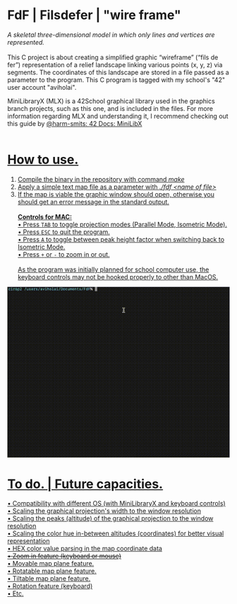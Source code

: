 # FdF | Filsdefer | "wire frame"
<i>A skeletal three-dimensional model in which only lines and vertices are represented.</i><br><br>
This C project is about creating a simplified graphic “wireframe” (“fils de fer”) representation of a relief landscape linking various points (x, y, z) via segments. The coordinates of this landscape are stored in a file passed as a parameter to the program.  This C program is tagged with my school's "42" user account "aviholai".

MiniLibraryX (MLX) is a 42School graphical library used in the graphics branch projects, such as this one, and is included in the files. For more information regarding MLX and understanding it, I recommend checking out this guide by <a href="https://github.com/harm-smits">@harm-smits</href>: <a href="https://harm-smits.github.io/42docs/libs/minilibx/introduction.html">42 Docs: MiniLibX</href><br><br>

# How to use.
1. Compile the binary in the repository with command <i>make</i> 
2. Apply a simple text map file as a parameter with <i>./fdf \<name of file> </i>
3. If the map is viable the graphic window should open, otherwise you should get an error message in the standard output. <br><br> 
<b>Controls for MAC:</b> <br> 
• Press `TAB` to toggle projection modes (Parallel Mode, Isometric Mode). <br>
• Press `ESC` to quit the program. <br>
• Press `A` to toggle between peak height factor when switching back to Isometric Mode. <br>
• Press `+` or `-` to zoom in or out. <br><br>
As the program was initially planned for school computer use, the keyboard controls may not be hooked properly to other than MacOS.

![Animated usage GIF of the project](https://github.com/anselnettles/FdF/blob/main/fdf_video.gif)

# To do. | Future capacities.

• Compatibility with different OS (with MiniLibraryX and keyboard controls) <br>
• Scaling the graphical projection's width to the window resolution <br>
• Scaling the peaks (altitude) of the graphical projection to the window resolution <br>
• Scaling the color hue in-between altitudes (coordinates) for better visual representation <br>
• HEX color value parsing in the map coordinate data <br>
<strike>• Zoom in feature (keyboard or mouse) </strike><br>
• Movable map plane feature. <br>
• Rotatable map plane feature. <br>
• Tiltable map plane feature. <br>
• Rotation feature (keyboard) <br>
• Etc. <br>
